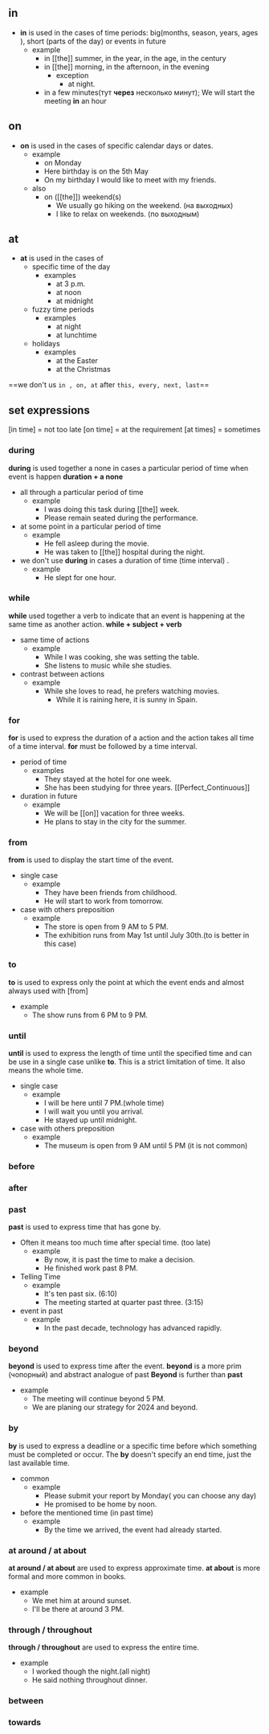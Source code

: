 ## in
- **in** is used in the cases of time periods: big(months,  season, years, ages ), short (parts of the day)  or events in future
	- example
		- in [[the]] summer,  in the year, in the age, in the century
		- in [[the]] morning, in the afternoon, in the evening
			- exception
				- at night. 
		-  in a few minutes(тут **через** несколько минут); We will start the meeting **in** an hour
## on
- **on**  is used in the cases of specific calendar days or dates.
	- example
		- on Monday
		-  Here birthday is on the 5th May
		- On my birthday I would like to meet with my friends. 
	- also
		- on ([[the]]) weekend(s)
			- We usually go hiking on the weekend. (на выходных)
			- I like to relax on weekends. (по выходным)
## at
- **at** is used in the cases of 
	- specific time of the day
		- examples
			- at 3 p.m.
			- at noon
			- at midnight 
	- fuzzy time periods
		- examples
			- at night
			- at lunchtime
	- holidays
		- examples
			- at the Easter
			- at the Christmas

 ==we don't us  ``in , on, at`` after  `this, every, next, last`==
## set expressions

[in time]  = not too late
[on time]  = at the requirement
[at times] = sometimes 

### during
**during**  is used together a none in cases a particular period of time when event is happen 
**duration + a none**
- all through a particular period of time
	- example
		- I was doing this task during [[the]] week.
		- Please remain seated during the performance.
- at some point in a particular period of time
	- example
		- He fell asleep during the movie.
		- He was taken to [[the]] hospital  during the night.
- we don't use **during** in cases a duration of time (time interval) .
	- example
		- He slept for one hour. 

### while
**while** used together a verb to indicate that an event is happening at the same time as another action.
**while + subject + verb**
- same time of actions
	- example
		- While I was cooking, she was setting the table.
		- She listens to music while she studies.
- contrast between actions
	- example
		- While she loves to read, he prefers watching movies.
			- While it is raining here, it is sunny in Spain.

### for
**for**  is used to express the duration of a action and the action takes all time of a time interval. **for**  must be followed by a time interval. 
- period of time
	- examples
		- They stayed at the hotel for one week. 
		- She has been studying for three years. [[Perfect_Continuous]]
- duration in future
	- example
		- We will be [[on]] vacation for three weeks.
		- He plans to stay in the city for the summer.

### from
**from**  is used to display the start time of the event.
- single case
	- example
		- They have been friends from childhood. 
		- He will start to work from tomorrow. 
- case with others preposition
	- example
		- The store is open from 9 AM to 5 PM.
		- The exhibition runs from May 1st until July 30th.(to is better in this case)

### to
**to** is used to express only the point at which the event ends and almost always used with [from]
- example
	- The show runs from 6 PM to 9 PM.

### until
**until** is used to express the length of time until the specified time and can be use in a single case unlike **to**. This is a strict limitation of time. It  also means the whole time.
- single case
	- example
		- I will be here until 7 PM.(whole time)
		- I will wait you until you arrival. 
		- He stayed up until midnight. 
- case with others preposition
	- example
		- The museum is open from 9 AM until 5 PM (it is not common)

### before
### after 

### past
**past** is used to express time that has gone by. 
- Often it means too much time after special time. (too late) 
	- example
		- By now, it is past the time to make a decision.  
		- He finished work past 8 PM.
- Telling Time
	- example
		- It's ten past six. (6:10)
		- The meeting started at quarter past three. (3:15)
- event in past
	- example
		- In the past decade, technology has advanced rapidly.

### beyond
**beyond** is used to express time after the event. 
**beyond** is a more prim (чопорный) and abstract analogue of past
**Beyond** is further than **past**
- example
	- The meeting will continue beyond 5 PM.
	- We are planing our strategy for 2024 and beyond. 

### by
**by** is used to express a deadline or a specific time before which something must be completed or occur. 
The **by** doesn't specify an end time, just the last available time. 
- common 
	- example
		- Please submit your report by Monday( you can choose any day)
		- He promised  to be home by noon.
- before  the mentioned time (in past time)
	- example
		- By the time we arrived, the event had already started.

### at around / at about
**at around / at about** are used to express approximate time. **at about** is more formal and more common in books.
- example
	- We met him at around sunset. 
	- I'll be there at around 3 PM.

### through / throughout

**through / throughout** are used to express the entire time.
- example
	- I worked though the night.(all night)
	- He said nothing throughout [](zero_article)  dinner.
### between

### towards
